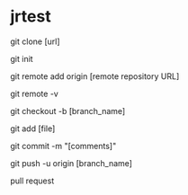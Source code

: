 # jrtest


git clone [url]

git init

git remote add origin [remote repository URL]

git remote -v

git checkout -b [branch_name]

git add [file]

git commit -m "[comments]"

git push -u origin [branch_name]

pull request
